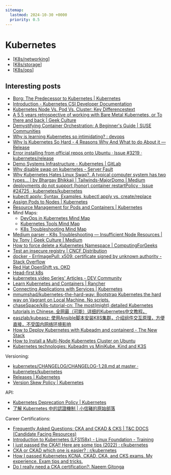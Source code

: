 ```yaml
---
sitemap:
  lastmod: 2024-10-30 +0000
  priority: 0.5
---
```


# Kubernetes

- [[K8s/networking]]
- [[K8s/storage]]
- [[K8s/ops]]

## Interesting posts

- [Borg: The Predecessor to Kubernetes \| Kubernetes](https://kubernetes.io/blog/2015/04/borg-predecessor-to-kubernetes/)
- [Introduction - Kubernetes CSI Developer Documentation](https://kubernetes-csi.github.io/docs/)
- [Kubernetes Node Vs. Pod Vs. Cluster: Key Differencestext](https://www.cloudzero.com/blog/kubernetes-node-vs-pod/)
- [A 5,5 years retrospective of working with Bare Metal Kubernetes, or To there and back \| Geek Culture](https://medium.com/geekculture/a-retrospective-of-working-with-bare-metal-kubernetes-or-to-there-and-back-1868c0356eff)
- [Demystifying Container Orchestration: A Beginner's Guide \| SUSE Communities](https://www.suse.com/c/rancher_blog/demystifying-container-orchestration-a-beginners-guide/)
- [Why is learning Kubernetes so intimidating? : devops](https://www.reddit.com/r/devops/comments/o7w9yn/why_is_learning_kubernetes_so_intimidating/)
- [Why Is Kubernetes So Hard - 4 Reasons Why And What to do About it — Release](https://release.com/blog/why-kubernetes-is-so-hard)
- [Error installing from official repos onto Ubuntu · Issue #3219 · kubernetes/release](https://github.com/kubernetes/release/issues/3219)
- [Demo Systems Infrastructure - Kubernetes \| GitLab](https://about.gitlab.com/handbook/customer-success/demo-systems/infrastructure/kubernetes/)
- [Why disable swap on kubernetes - Server Fault](https://serverfault.com/questions/881517/why-disable-swap-on-kubernetes)
- [Why Kubernetes Hates Linux Swap?. A typical computer system has two types… \| by Bhargav Bhikkaji \| Tailwinds-MajorDomo \| Medium](https://medium.com/tailwinds-navigator/kubernetes-tip-why-disable-swap-on-linux-3505f0250263)
- [deployments do not support (honor) container restartPolicy · Issue #24725 · kubernetes/kubernetes](https://github.com/kubernetes/kubernetes/issues/24725)
- [kubectl apply: Syntax, Examples, kubectl apply vs. create/replace](https://komodor.com/learn/kubectl-apply-syntax-examples-and-kubectl-apply-vs-create-vs-replace/)
- [Assign Pods to Nodes \| Kubernetes](https://kubernetes.io/docs/tasks/configure-pod-container/assign-pods-nodes/)
- [Resource Management for Pods and Containers \| Kubernetes](https://kubernetes.io/docs/concepts/configuration/manage-resources-containers/#meaning-of-cpu)
- Mind Maps:
  - [DevOps in Kubernetes Mind Map](https://github.com/metaleapca/metaleap-devops-in-k8s/blob/main/metaleap-devops-in-k8s.pdf)
  - [Kubernetes Tools Mind Map](https://github.com/metaleapca/metaleap-k8s-tools/blob/main/metaleap-k8s-tools.pdf)
  - [K8s Troubleshooting Mind Map](https://github.com/metaleapca/metaleap-k8s-troubleshooting/blob/main/metaleap-k8s-troubleshooting.pdf)
- [Medium parser - K8s Troubleshooting — Insufficient Node Resources \| by Tony \| Geek Culture \| Medium](http://webcache.googleusercontent.com/search?q=cache:https://medium.com/geekculture/k8s-troubleshooting-insufficient-node-resources-d336968a45b0&strip=0&vwsrc=1&referer=medium-parser)
- [How to force delete a Kubernetes Namespace \| ComputingForGeeks](https://computingforgeeks.com/how-to-force-delete-a-kubernetes-namespace/)
- [Test an insecure registry \| CNCF Distribution](https://distribution.github.io/distribution/about/insecure/)
- [docker - ErrImagePull: x509: certificate signed by unknown authority - Stack Overflow](https://stackoverflow.com/questions/73136370/errimagepull-x509-certificate-signed-by-unknown-authority)
- [Red Hat OpenShift vs. OKD](https://www.redhat.com/en/topics/containers/red-hat-openshift-okd)
- [Head-first k8s](https://head-first-kubernetes.github.io/)
- [kubernetes video Series' Articles - DEV Community](https://dev.to/techworld_with_nana/series/4349)
- [Learn Kubernetes and Containers \| Rancher](https://www.rancher.com/learn-the-basics)
- [Connecting Applications with Services \| Kubernetes](https://kubernetes.io/docs/tutorials/services/connect-applications-service/)
- [mmumshad/kubernetes-the-hard-way: Bootstrap Kubernetes the hard way on Vagrant on Local Machine. No scripts.](https://github.com/mmumshad/kubernetes-the-hard-way)
- [chaseSpace/k8s-tutorial-cn: The most(might) detailed Kubernetes tutorials in Chinese. 全网最（可能）详细的Kubernetes中文教程。](https://github.com/chaseSpace/k8s-tutorial-cn)
- [easzlab/kubeasz: 使用Ansible脚本安装K8S集群，介绍组件交互原理，方便直接，不受国内网络环境影响](https://github.com/easzlab/kubeasz)
- [How to Deploy Kubernetes with Kubeadm and containerd - The New Stack](https://thenewstack.io/how-to-deploy-kubernetes-with-kubeadm-and-containerd/)
- [How to Install a Multi-Node Kubernetes Cluster on Ubuntu](https://www.atlantic.net/dedicated-server-hosting/how-to-set-up-three-node-kubernetes-cluster-on-ubuntu/)
- [Kubernetes technologies: Kubeadm vs MiniKube, Kind and K3S](https://www.padok.fr/en/blog/minikube-kubeadm-kind-k3s)

Versioning:

- [kubernetes/CHANGELOG/CHANGELOG-1.28.md at master · kubernetes/kubernetes](https://github.com/kubernetes/kubernetes/blob/master/CHANGELOG/CHANGELOG-1.28.md)
- [Releases \| Kubernetes](https://kubernetes.io/releases/)
- [Version Skew Policy \| Kubernetes](https://kubernetes.io/releases/version-skew-policy/)

API:

- [Kubernetes Deprecation Policy \| Kubernetes](https://kubernetes.io/docs/reference/using-api/deprecation-policy/)
- [了解 Kubernetes 中的認證機制 \| 小信豬的原始部落](https://godleon.github.io/blog/Kubernetes/k8s-API-Authentication/)

Career Certifications:

- [Frequently Asked Questions: CKA and CKAD & CKS \| T&C DOCS (Candidate Facing Resources)](https://docs.linuxfoundation.org/tc-docs/certification/faq-cka-ckad-cks)
- [Introduction to Kubernetes (LFS158x) - Linux Foundation - Training](https://training.linuxfoundation.org/training/introduction-to-kubernetes/)
- [I just passed the CKA!! Here are some tips (2022) : r/kubernetes](https://www.reddit.com/r/kubernetes/comments/rzpu5i/i_just_passed_the_cka_here_are_some_tips_2022/)
- [CKA or CKAD which one is easier? : r/kubernetes](https://www.reddit.com/r/kubernetes/comments/re37bb/cka_or_ckad_which_one_is_easier/)
- [How I passed Kubernetes KCNA, CKAD, CKA, and CKS exams. My experience. Exam tips and tricks.](https://gist.github.com/bakavets/05681473ca617579156de033ba40ee7a)
- [Do I really need a CKA certification?: Naeem Gitonga](https://naeemgitonga.com/articles/do-i-need-a-cka)

[//begin]: # "Autogenerated link references for markdown compatibility"
[K8s/networking]: networking.md "Kubernetes Networking"
[K8s/storage]: storage.md "Kubernetes Storage"
[K8s/ops]: ops.md "Kubernetes Operations and Troubleshooting"
[//end]: # "Autogenerated link references"